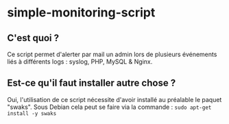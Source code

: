 # simple-monitoring-script
## C'est quoi ?
Ce script permet d'alerter par mail un admin lors de plusieurs événements liés à différents logs : syslog, PHP, MySQL &amp; Nginx.

## Est-ce qu'il faut installer autre chose ?
Oui, l'utilisation de ce script nécessite d'avoir installé au préalable le paquet "swaks". Sous Debian cela peut se faire via la commande : 
`sudo apt-get install -y swaks`
